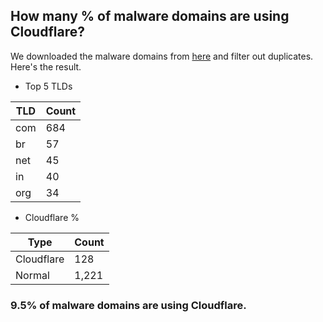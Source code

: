 ## How many % of malware domains are using Cloudflare?


We downloaded the malware domains from [here](https://urlhaus.abuse.ch) and filter out duplicates.
Here's the result.


[//]: # (start replacement)


- Top 5 TLDs

| TLD | Count |
| --- | --- |
| com | 684 |
| br | 57 |
| net | 45 |
| in | 40 |
| org | 34 |


- Cloudflare %

| Type | Count |
| --- | --- |
| Cloudflare | 128 |
| Normal | 1,221 |


### 9.5% of malware domains are using Cloudflare.